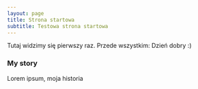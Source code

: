 ```yaml
---
layout: page
title: Strona startowa
subtitle: Testowa strona startowa
---
```


Tutaj widzimy się pierwszy raz. Przede wszystkim: Dzień dobry :)


### My story

Lorem ipsum, moja historia

